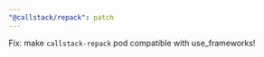 ```yaml
---
"@callstack/repack": patch
---
```


Fix: make `callstack-repack` pod compatible with use_frameworks!
